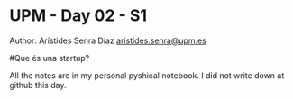 # UPM - Day 02 - S1 

Author: Arístides Senra Díaz
aristides.senra@upm.es

#Que és una startup?

All the notes are in my personal pyshical notebook. I did not write down at github this day.
